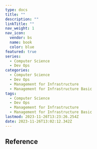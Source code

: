 ```yaml
---
type: docs
title: ""
description: ""
linkTitle: ""
nav_weight: 1
nav_icon:
  vendor: bs
  name: book
  color: blue
featured: true
series:
  - Computer Science
  - Dev Ops
categories:
  - Computer Science
  - Dev Ops
  - Management for Infrastructure
  - Management for Infrastructure Basic
tags:
  - Computer Science
  - Dev Ops
  - Management for Infrastructure
  - Management for Infrastructure Basic
lastmod: 2023-11-26T13:23:26.254Z
date: 2023-11-26T13:02:12.342Z
---
```


## Reference
